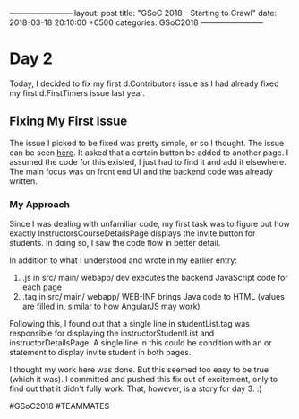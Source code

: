  ————————
layout: post
title: "GSoC 2018 - Starting to Crawl"
date: 2018-03-18 20:10:00 +0500
categories: GSoC2018
————————

# Day 2 
Today, I decided to fix my first d.Contributors issue as I had already fixed my first d.FirstTimers issue last year.

## Fixing My First Issue
The issue I picked to be fixed was pretty simple, or so I thought. The issue can be seen [here](https://github.com/TEAMMATES/teammates/issues/8648). It asked that a certain button be added to another page. I assumed the code for this existed, I just had to find it and add it elsewhere. The main focus was on front end UI and the backend code was already written. 

### My Approach
Since I was dealing with unfamiliar code, my first task was to figure out how exactly InstructorsCourseDetailsPage displays the invite button for students. In doing so, I saw the code flow in better detail.

In addition to what I understood and wrote in my earlier entry:
1. .js in src/ main/ webapp/ dev executes the backend JavaScript code for each page
2. .tag in src/ main/ webapp/ WEB-INF brings Java code to HTML (values are filled in, similar to how AngularJS may work)

Following this, I found out that a single line in studentList.tag was responsible for displaying the instructorStudentList and instructorDetailsPage. A single line in this could be condition with an or statement to display invite student in both pages.

I thought my work here was done. But this seemed too easy to be true (which it was). I committed and pushed this fix out of excitement, only to find out that it didn't fully work. That, however, is a story for day 3. :)

#GSoC2018 #TEAMMATES
